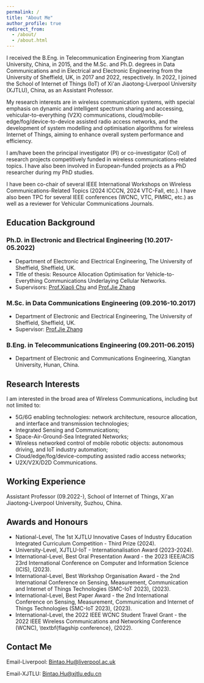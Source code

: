 ```yaml
---
permalink: /
title: "About Me"
author_profile: true
redirect_from: 
  - /about/
  - /about.html
---
```


I received the B.Eng. in Telecommunication Engineering from Xiangtan University, China, in 2015, and the M.Sc. and Ph.D. degrees in Data Communications and in Electrical and Electronic Engineering from the University of Sheffield, UK, in 2017 and 2022, respectively. In 2022, I joined the School of Internet of Things (IoT) of Xi'an Jiaotong-Liverpool University (XJTLU), China, as an Assistant Professor.  

My research interests are in wireless communication systems, with special emphasis on dynamic and intelligent spectrum sharing and accessing, vehicular-to-everything (V2X) communications, cloud/mobile-edge/fog/device-to-device assisted radio access networks, and the development of system modelling and optimisation algorithms for wireless Internet of Things, aiming to enhance overall system performance and efficiency. 

I am/have been the principal investigator (PI) or co-investigator (CoI) of research projects competitively funded in wireless communications-related topics. I have also been involved in European-funded projects as a PhD researcher during my PhD studies.  

I have been co-chair of several IEEE International Workshops on Wireless Communications-Related Topics (2024 ICCCN, 2024 VTC-Fall, etc.). I have also been TPC for several IEEE conferences (WCNC, VTC, PIMRC, etc.) as well as a reviewer for Vehicular Communications Journals.

## Education Background

### Ph.D. in Electronic and Electrical Engineering (10.2017-05.2022)
* Department of Electronic and Electrical Engineering, The University of Sheffield, Sheffield, UK.
* Title of thesis: Resource Allocation Optimisation for Vehicle-to-Everything Communications Underlaying Cellular Networks.
* Supervisors: [Prof.Xiaoli Chu](https://www.sheffield.ac.uk/eee/people/academic-staff/xiaoli-chu) and [Prof.Jie Zhang](https://www.sheffield.ac.uk/eee/people/academic-staff/jie-zhang)

### M.Sc. in Data Communications Engineering (09.2016-10.2017)
* Department of Electronic and Electrical Engineering, The University of Sheffield, Sheffield, UK.
* Supervisor: [Prof.Jie Zhang](https://www.sheffield.ac.uk/eee/people/academic-staff/jie-zhang)

### B.Eng. in Telecommunications Engineering (09.2011-06.2015)
* Department of Electronic and Communications Engineering, Xiangtan University, Hunan, China.

## Research Interests

I am interested in the broad area of Wireless Communications, including but not limited to:

* 5G/6G enabling technologies: network architecture, resource allocation, and interface and transmission technologies;
* Integrated Sensing and Communications;
* Space-Air-Ground-Sea Integrated Networks;
* Wireless networked control of mobile robotic objects: autonomous driving, and IoT industry automation;
* Cloud/edge/fog/device-computing assisted radio access networks;
* U2X/V2X/D2D Communications.

## Working Experience

Assistant Professor (09.2022-), School of Internet of Things, Xi'an Jiaotong-Liverpool University, Suzhou, China.

## Awards and Honours

* National-Level, The 1st XJTLU Innovative Cases of Industry Education Integrated Curriculum Competition - Third Prize (2024).
* University-Level, XJTLU-IoT - Internationalisation Award (2023-2024).
* International-Level, Best Oral Presentation Award - the 2023 IEEE/ACIS 23rd International Conference on Computer and Information Science (ICIS), (2023).
* International-Level, Best Workshop Organisation Award - the 2nd International Conference on Sensing, Measurement, Communication and Internet of Things Technologies (SMC-IoT 2023), (2023).
* International-Level, Best Paper Award - the 2nd International Conference on Sensing, Measurement, Communication and Internet of Things Technologies (SMC-IoT 2023), (2023).
* International-Level, the 2022 IEEE WCNC Student Travel Grant - the 2022 IEEE Wireless Communications and Networking Conference (WCNC), \textbf{flagship conference}, (2022).

## Contact Me

Email-Liverpool: Bintao.Hu@liverpool.ac.uk

Email-XJTLU: Bintao.Hu@xjtlu.edu.cn
